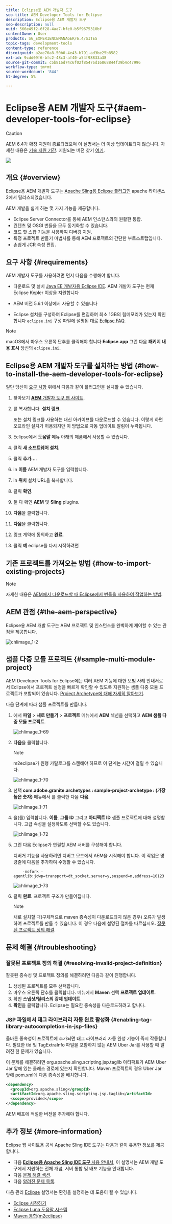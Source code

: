 ```yaml
---
title: Eclipse용 AEM 개발자 도구
seo-title: AEM Developer Tools for Eclipse
description: Eclipse용 AEM 개발자 도구
seo-description: null
uuid: 566e49f2-6f28-4aa7-bfe0-b5f9675310bf
contentOwner: User
products: SG_EXPERIENCEMANAGER/6.4/SITES
topic-tags: development-tools
content-type: reference
discoiquuid: a2ae76a8-50b0-4e43-b791-ad3be25b8582
exl-id: 9cdd09f6-bfc2-48c3-af40-a54f98833a38
source-git-commit: c5b816d74c6f02f85476d16868844f39b4c47996
workflow-type: tm+mt
source-wordcount: '844'
ht-degree: 5%

---
```


# Eclipse용 AEM 개발자 도구{#aem-developer-tools-for-eclipse}

>[!CAUTION]
>
>AEM 6.4가 확장 지원이 종료되었으며 이 설명서는 더 이상 업데이트되지 않습니다. 자세한 내용은 [기술 지원 기간](https://helpx.adobe.com/kr/support/programs/eol-matrix.html). 지원되는 버전 찾기 [여기](https://experienceleague.adobe.com/docs/).

![](do-not-localize/chlimage_1-9.png)

## 개요 {#overview}

Eclipse용 AEM 개발자 도구는 [Apache Sling용 Eclipse 플러그인](https://sling.apache.org/documentation/development/ide-tooling.html) apache 라이센스 2에서 릴리스되었습니다.

AEM 개발을 쉽게 하는 몇 가지 기능을 제공합니다.

* Eclipse Server Connector를 통해 AEM 인스턴스와의 원활한 통합.
* 컨텐츠 및 OSGI 번들을 모두 동기화할 수 있습니다.
* 코드 핫 스왑 기능을 사용하여 디버깅 지원.
* 특정 프로젝트 만들기 마법사를 통해 AEM 프로젝트의 간단한 부트스트랩입니다.
* 손쉽게 JCR 속성 편집.

## 요구 사항 {#requirements}

AEM 개발자 도구를 사용하려면 먼저 다음을 수행해야 합니다.

* 다운로드 및 설치 [Java EE 개발자용 Eclipse IDE](https://eclipse.org/downloads/packages/eclipse-ide-java-ee-developers/lunar). AEM 개발자 도구는 현재 Eclipse Kepler 이상을 지원합니다

* AEM 버전 5.6.1 이상에서 사용할 수 있습니다
* Eclipse 설치를 구성하여 Eclipse를 편집하여 최소 1GB의 힙메모리가 있는지 확인합니다 `eclipse.ini` 구성 파일에 설명된 대로 [Eclipse FAQ](https://wiki.eclipse.org/FAQ_How_do_I_increase_the_heap_size_available_to_Eclipse%3F).

>[!NOTE]
>
>macOS에서 마우스 오른쪽 단추를 클릭해야 합니다 **Eclipse.app** 그런 다음 **패키지 내용 표시** 당신의 `eclipse.ini`**.**

## Eclipse용 AEM 개발자 도구를 설치하는 방법 {#how-to-install-the-aem-developer-tools-for-eclipse}

일단 당신이 [요구 사항](#requirements) 위에서 다음과 같이 플러그인을 설치할 수 있습니다.

1. 찾아보기 [**AEM** 개발자 도구 웹 사이트](https://eclipse.adobe.com/aem/dev-tools/).

1. 를 복사합니다. **설치 링크**.

   또는 설치 링크를 사용하는 대신 아카이브를 다운로드할 수 있습니다. 이렇게 하면 오프라인 설치가 허용되지만 이 방법으로 자동 업데이트 알림이 누락됩니다.

1. Eclipse에서 **도움말** 메뉴 아래의 제품에서 사용할 수 있습니다.
1. 클릭 **새 소프트웨어 설치**.
1. 클릭 **추가...**.
1. in **이름** AEM 개발자 도구를 입력합니다.
1. in **위치** 설치 URL을 복사합니다.
1. 클릭 **확인**.
1. 둘 다 확인 **AEM** 및 **Sling** plugins.
1. **다음**&#x200B;을 클릭합니다.
1. **다음**&#x200B;을 클릭합니다.
1. 링크 계약에 동의하고 **완료**.
1. 클릭 **예** eclipse를 다시 시작하려면

## 기존 프로젝트를 가져오는 방법 {#how-to-import-existing-projects}

>[!NOTE]
>
>자세한 내용은 [AEM에서 다운로드할 때 Eclipse에서 번들을 사용하여 작업하는 방법](https://stackoverflow.com/questions/29699726/how-to-work-with-a-bundle-in-eclipse-when-it-was-downloaded-from-aem/29705407#29705407).

## AEM 관점 {#the-aem-perspective}

Eclipse용 AEM 개발 도구는 AEM 프로젝트 및 인스턴스를 완벽하게 제어할 수 있는 관점을 제공합니다.

![chlimage_1-2](assets/chlimage_1-2.jpeg)

## 샘플 다중 모듈 프로젝트 {#sample-multi-module-project}

AEM Developer Tools for Eclipse에는 여러 AEM 기능에 대한 모범 사례 안내서로서 Eclipse에서 프로젝트 설정을 빠르게 확인할 수 있도록 지원하는 샘플 다중 모듈 프로젝트가 포함되어 있습니다. [Project Archetype에 대해 자세히 알아보기](https://github.com/Adobe-Marketing-Cloud/aem-project-archetype).

다음 단계에 따라 샘플 프로젝트를 만듭니다.

1. 에서 **파일** > **새로 만들기** > **프로젝트** 메뉴에서 **AEM** 섹션을 선택하고 **AEM 샘플 다중 모듈 프로젝트**.

   ![chlimage_1-69](assets/chlimage_1-69.png)

1. **다음**&#x200B;을 클릭합니다.

   >[!NOTE]
   >
   >m2eclipse가 원형 카탈로그를 스캔해야 하므로 이 단계는 시간이 걸릴 수 있습니다.

   ![chlimage_1-70](assets/chlimage_1-70.png)

1. 선택 **com.adobe.granite.archetypes : sample-project-archetype : (가장 높은 숫자)** 메뉴에서 를 클릭한 다음 **다음**.

   ![chlimage_1-71](assets/chlimage_1-71.png)

1. 을(를) 입력합니다. **이름**, **그룹 ID** 그리고 **아티팩트 ID** 샘플 프로젝트에 대해 설명합니다. 고급 속성을 설정하도록 선택할 수도 있습니다.

   ![chlimage_1-72](assets/chlimage_1-72.png)

1. 그런 다음 Eclipse가 연결할 AEM 서버를 구성해야 합니다.

   디버거 기능을 사용하려면 디버그 모드에서 AEM을 시작해야 합니다. 이 작업은 명령줄에 다음을 추가하여 수행할 수 있습니다.

   ```
       -nofork -agentlib:jdwp=transport=dt_socket,server=y,suspend=n,address=10123
   ```

   ![chlimage_1-73](assets/chlimage_1-73.png)

1. 클릭 **완료**. 프로젝트 구조가 만들어집니다.

   >[!NOTE]
   >
   >새로 설치할 때(구체적으로 maven 종속성이 다운로드되지 않은 경우) 오류가 발생하여 프로젝트를 만들 수 있습니다. 이 경우 다음에 설명된 절차를 따르십시오. [잘못된 프로젝트 정의 해결](#resolving-invalid-project-definition).

## 문제 해결 {#troubleshooting}

### 잘못된 프로젝트 정의 해결 {#resolving-invalid-project-definition}

잘못된 종속성 및 프로젝트 정의를 해결하려면 다음과 같이 진행합니다.

1. 생성된 프로젝트를 모두 선택합니다.
1. 마우스 오른쪽 단추를 클릭합니다. 메뉴에서 **Maven** 선택 **프로젝트 업데이트**.
1. 확인 **스냅샷/릴리스의 강제 업데이트**.
1. **확인**&#x200B;을 클릭합니다. Eclipse는 필요한 종속성을 다운로드하려고 합니다.

### JSP 파일에서 태그 라이브러리 자동 완료 활성화 {#enabling-tag-library-autocompletion-in-jsp-files}

올바른 종속성이 프로젝트에 추가되면 태그 라이브러리 자동 완성 기능이 즉시 작동합니다. 필요한 tld 및 TagExtraInfo 파일을 포함하지 않는 AEM Uber Jar를 사용할 때 알려진 한 문제가 있습니다.

이 문제를 해결하려면 org.apache.sling.scripting.jsp.taglib 아티팩트가 AEM Uber Jar 앞에 있는 클래스 경로에 있는지 확인합니다. Maven 프로젝트의 경우 Uber Jar 앞에 pom.xml에 다음 종속성을 배치합니다.

```xml
<dependency>
  <groupId>org.apache.sling</groupId>
  <artifactId>org.apache.sling.scripting.jsp.taglib</artifactId>
  <scope>provided</scope>
</dependency>
```

AEM 배포에 적절한 버전을 추가해야 합니다.

## 추가 정보 {#more-information}

Eclipse 웹 사이트용 공식 Apache Sling IDE 도구는 다음과 같이 유용한 정보를 제공합니다.

* 다음 [**Eclipse용 Apache Sling IDE 도구** 사용 안내서](https://sling.apache.org/documentation/development/ide-tooling.html), 이 설명서는 AEM 개발 도구에서 지원하는 전체 개념, 서버 통합 및 배포 기능을 안내합니다.
* 다음 [문제 해결 섹션](https://sling.apache.org/documentation/development/ide-tooling.html#troubleshooting).
* 다음 [알려진 문제 목록](https://sling.apache.org/documentation/development/ide-tooling.html#known-issues).

다음 관리 [Eclipse](https://eclipse.org/) 설명서는 환경을 설정하는 데 도움이 될 수 있습니다.

* [Eclipse 시작하기](https://eclipse.org/users/)
* [Eclipse Luna 도움말 시스템](https://help.eclipse.org/luna/index.jsp)
* [Maven 통합(m2eclipse)](https://www.eclipse.org/m2e/)
